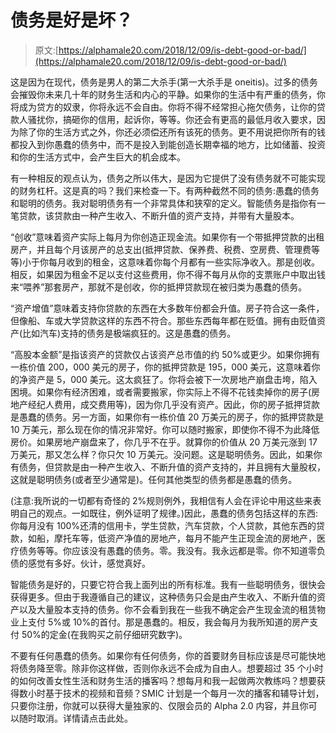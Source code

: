# 债务是好是坏？

> 原文:[https://alphamale20.com/2018/12/09/is-debt-good-or-bad/](https://alphamale20.com/2018/12/09/is-debt-good-or-bad/)

这是因为在现代，债务是男人的第二大杀手(第一大杀手是 oneitis)。过多的债务会摧毁你未来几十年的财务生活和内心的平静。如果你的生活中有严重的债务，你将成为贷方的奴隶，你将永远不会自由。你将不得不经常担心拖欠债务，让你的贷款人骚扰你，搞砸你的信用，起诉你，等等。你还会有更高的最低月收入要求，因为除了你的生活方式之外，你还必须偿还所有该死的债务。更不用说把你所有的钱都投入到你愚蠢的债务中，而不是投入到能创造长期幸福的地方，比如储蓄、投资和你的生活方式中，会产生巨大的机会成本。

有一种相反的观点认为，债务之所以伟大，是因为它提供了没有债务就不可能实现的财务杠杆。这是真的吗？我们来检查一下。有两种截然不同的债务:愚蠢的债务和聪明的债务。我对聪明债务有一个非常具体和狭窄的定义。智能债务是指你有一笔贷款，该贷款由一种产生收入、不断升值的资产支持，并带有大量股本。

“创收”意味着资产实际上每月为你创造正现金流。如果你有一个带抵押贷款的出租房产，并且每个月该房产的总支出(抵押贷款、保养费、税费、空房费、管理费等等)小于你每月收到的租金，这意味着你每个月都有一些实际净收入。那是创收。相反，如果因为租金不足以支付这些费用，你不得不每月从你的支票账户中取出钱来“喂养”那套房产，那就不是创收，你的抵押贷款现在被归类为愚蠢的债务。

“资产增值”意味着支持你贷款的东西在大多数年份都会升值。房子符合这一条件，但像船、车或大学贷款这样的东西不符合。那些东西每年都在贬值。拥有由贬值资产(比如汽车)支持的债务是极端疯狂的。这是愚蠢的债务。

“高股本金额”是指该资产的贷款仅占该资产总市值的约 50%或更少。如果你拥有一栋价值 200，000 美元的房子，你的抵押贷款是 195，000 美元，这意味着你的净资产是 5，000 美元。这太疯狂了。你将会被下一次房地产崩盘击垮，陷入困境。如果你有经济困难，或者需要搬家，你实际上不得不花钱卖掉你的房子(房地产经纪人费用，成交费用等)，因为你几乎没有资产。因此，你的房子抵押贷款是愚蠢的债务。另一方面，如果你有一栋价值 20 万美元的房子，你的抵押贷款是 10 万美元，那么现在你的情况非常好。你可以随时搬家，即使你不得不为此降低房价。如果房地产崩盘来了，你几乎不在乎。就算你的价值从 20 万美元涨到 17 万美元，那又怎么样？你只欠 10 万美元。没问题。这是聪明债务。因此，如果你有债务，但贷款是由一种产生收入、不断升值的资产支持的，并且拥有大量股权，这就是聪明债务(或者至少通常是)。任何其他类型的债务都是愚蠢的债务。

(注意:我所说的一切都有奇怪的 2%规则例外，我相信有人会在评论中用这些来表明自己的观点。一如既往，例外证明了规律。)因此，愚蠢的债务包括这样的东西:你每月没有 100%还清的信用卡，学生贷款，汽车贷款，个人贷款，其他东西的贷款，如船，摩托车等，低资产净值的房地产，每月不能产生正现金流的房地产，医疗债务等等。你应该没有愚蠢的债务。零。我没有。我永远都是零。你不知道零负债的感觉有多好。伙计，感觉真好。

智能债务是好的，只要它符合我上面列出的所有标准。我有一些聪明债务，很快会获得更多。但由于我遵循自己的建议，这种债务只会是由产生收入、不断升值的资产以及大量股本支持的债务。你不会看到我在一些我不确定会产生现金流的租赁物业上支付 5%或 10%的首付。那是愚蠢的。相反，我会每月为我所知道的房产支付 50%的定金(在我购买之前仔细研究数字)。

不要有任何愚蠢的债务。如果你有任何债务，你的首要财务目标应该是尽可能快地将债务降至零。除非你这样做，否则你永远不会成为自由人。想要超过 35 个小时的如何改善女性生活和财务生活的播客吗？想每月和我一起做两次教练吗？想要获得数小时基于技术的视频和音频？SMIC 计划是一个每月一次的播客和辅导计划，只要你注册，你就可以获得大量独家的、仅限会员的 Alpha 2.0 内容，并且你可以随时取消。详情请点击此处。